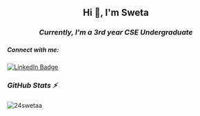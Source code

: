 ## <h2 align="center">Hi 👋, I'm Sweta</h2>
### *<h4 align="center">Currently, I'm a 3rd year CSE Undergraduate</h4>*

<h5 align="left">Connect with me: </h5>
<a href="https://www.linkedin.com/in/sweta-singh-932b34206/"><img src="https://img.shields.io/badge/LinkedIn-blue?style=for-the-badge&logo=linkedin&logoColor=white" alt="LinkedIn Badge"></a>




### *<h4>GitHub Stats ⚡</h4>*
<p><img align="center" src="https://github-readme-streak-stats.herokuapp.com/?user=24swetaa&" alt="24swetaa" /></p>

<p><img src="https://komarev.com/ghpvc/?username=24swetaa&style=flat-square&color=blue" alt=""></p>
